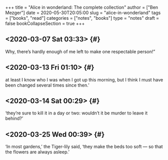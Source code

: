 +++
title = "Alice in wonderland: The complete collection"
author = ["Ben Mezger"]
date = 2020-05-30T20:05:00
slug = "alice-in-wonderland"
tags = ["books", "read"]
categories = ["notes", "books"]
type = "notes"
draft = false
bookCollapseSection = true
+++

## <span class="timestamp-wrapper"><span class="timestamp">&lt;2020-03-07 Sat 03:33&gt;</span></span> {#}

Why, there’s hardly enough of me left to make one respectable person!”


## <span class="timestamp-wrapper"><span class="timestamp">&lt;2020-03-13 Fri 01:10&gt;</span></span> {#}

at least I know who I was when I got up this morning, but I think I must have
been changed several times since then.’


## <span class="timestamp-wrapper"><span class="timestamp">&lt;2020-03-14 Sat 00:29&gt;</span></span> {#}

‘they’re sure to kill it in a day or two: wouldn’t it be murder to leave
it behind?’


## <span class="timestamp-wrapper"><span class="timestamp">&lt;2020-03-25 Wed 00:39&gt;</span></span> {#}

‘In most gardens,’ the Tiger-lily said, ‘they make the beds too soft —
so that the flowers are always asleep.’
